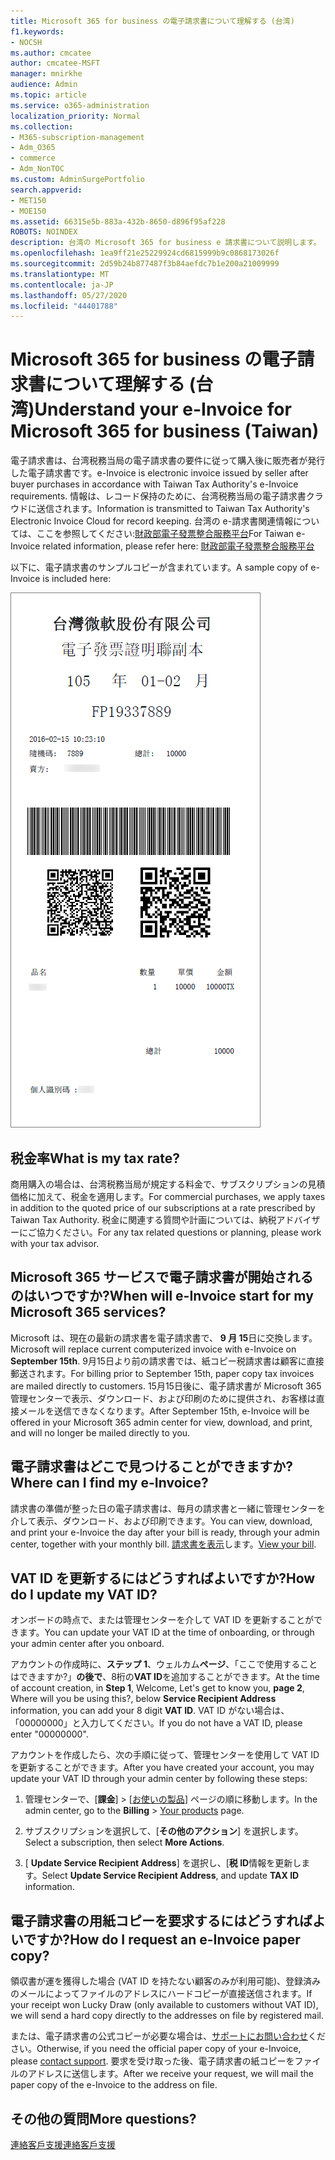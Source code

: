 ```yaml
---
title: Microsoft 365 for business の電子請求書について理解する (台湾)
f1.keywords:
- NOCSH
ms.author: cmcatee
author: cmcatee-MSFT
manager: mnirkhe
audience: Admin
ms.topic: article
ms.service: o365-administration
localization_priority: Normal
ms.collection:
- M365-subscription-management
- Adm_O365
- commerce
- Adm_NonTOC
ms.custom: AdminSurgePortfolio
search.appverid:
- MET150
- MOE150
ms.assetid: 66315e5b-883a-432b-8650-d896f95af228
ROBOTS: NOINDEX
description: 台湾の Microsoft 365 for business e 請求書について説明します。
ms.openlocfilehash: 1ea9ff21e25229924cd6815999b9c0868173026f
ms.sourcegitcommit: 2d59b24b877487f3b84aefdc7b1e200a21009999
ms.translationtype: MT
ms.contentlocale: ja-JP
ms.lasthandoff: 05/27/2020
ms.locfileid: "44401788"
---
```

# <a name="understand-your-e-invoice-for-microsoft-365-for-business-taiwan"></a><span data-ttu-id="caa3f-103">Microsoft 365 for business の電子請求書について理解する (台湾)</span><span class="sxs-lookup"><span data-stu-id="caa3f-103">Understand your e-Invoice for Microsoft 365 for business (Taiwan)</span></span>

<span data-ttu-id="caa3f-104">電子請求書は、台湾税務当局の電子請求書の要件に従って購入後に販売者が発行した電子請求書です。</span><span class="sxs-lookup"><span data-stu-id="caa3f-104">e-Invoice is electronic invoice issued by seller after buyer purchases in accordance with Taiwan Tax Authority's e-Invoice requirements.</span></span> <span data-ttu-id="caa3f-105">情報は、レコード保持のために、台湾税務当局の電子請求書クラウドに送信されます。</span><span class="sxs-lookup"><span data-stu-id="caa3f-105">Information is transmitted to Taiwan Tax Authority's Electronic Invoice Cloud for record keeping.</span></span> <span data-ttu-id="caa3f-106">台湾の e-請求書関連情報については、ここを参照してください:<a href="https://www.einvoice.nat.gov.tw/" target="_blank">財政部電子發票整合服務平台</a></span><span class="sxs-lookup"><span data-stu-id="caa3f-106">For Taiwan e-Invoice related information, please refer here: <a href="https://www.einvoice.nat.gov.tw/" target="_blank">財政部電子發票整合服務平台</a></span></span>
  
<span data-ttu-id="caa3f-107">以下に、電子請求書のサンプルコピーが含まれています。</span><span class="sxs-lookup"><span data-stu-id="caa3f-107">A sample copy of e-Invoice is included here:</span></span>
  
![台湾の電子請求書。](../../media/01a275ad-54a9-4b76-ac03-4b288508b161.png)
  
## <a name="what-is-my-tax-rate"></a><span data-ttu-id="caa3f-109">税金率</span><span class="sxs-lookup"><span data-stu-id="caa3f-109">What is my tax rate?</span></span>

<span data-ttu-id="caa3f-110">商用購入の場合は、台湾税務当局が規定する料金で、サブスクリプションの見積価格に加えて、税金を適用します。</span><span class="sxs-lookup"><span data-stu-id="caa3f-110">For commercial purchases, we apply taxes in addition to the quoted price of our subscriptions at a rate prescribed by Taiwan Tax Authority.</span></span> <span data-ttu-id="caa3f-111">税金に関連する質問や計画については、納税アドバイザーにご協力ください。</span><span class="sxs-lookup"><span data-stu-id="caa3f-111">For any tax related questions or planning, please work with your tax advisor.</span></span>
  
## <a name="when-will-e-invoice-start-for-my-microsoft-365-services"></a><span data-ttu-id="caa3f-112">Microsoft 365 サービスで電子請求書が開始されるのはいつですか?</span><span class="sxs-lookup"><span data-stu-id="caa3f-112">When will e-Invoice start for my Microsoft 365 services?</span></span>

<span data-ttu-id="caa3f-113">Microsoft は、現在の最新の請求書を電子請求書で、 **9 月 15**日に交換します。</span><span class="sxs-lookup"><span data-stu-id="caa3f-113">Microsoft will replace current computerized invoice with e-Invoice on **September 15th**.</span></span> <span data-ttu-id="caa3f-114">9月15日より前の請求書では、紙コピー税請求書は顧客に直接郵送されます。</span><span class="sxs-lookup"><span data-stu-id="caa3f-114">For billing prior to September 15th, paper copy tax invoices are mailed directly to customers.</span></span> <span data-ttu-id="caa3f-115">15月15日後に、電子請求書が Microsoft 365 管理センターで表示、ダウンロード、および印刷のために提供され、お客様は直接メールを送信できなくなります。</span><span class="sxs-lookup"><span data-stu-id="caa3f-115">After September 15th, e-Invoice will be offered in your Microsoft 365 admin center for view, download, and print, and will no longer be mailed directly to you.</span></span> 
  
## <a name="where-can-i-find-my-e-invoice"></a><span data-ttu-id="caa3f-116">電子請求書はどこで見つけることができますか?</span><span class="sxs-lookup"><span data-stu-id="caa3f-116">Where can I find my e-Invoice?</span></span>

<span data-ttu-id="caa3f-117">請求書の準備が整った日の電子請求書は、毎月の請求書と一緒に管理センターを介して表示、ダウンロード、および印刷できます。</span><span class="sxs-lookup"><span data-stu-id="caa3f-117">You can view, download, and print your e-Invoice the day after your bill is ready, through your admin center, together with your monthly bill.</span></span> <span data-ttu-id="caa3f-118">[請求書を表示](view-your-bill-or-invoice.md)します。</span><span class="sxs-lookup"><span data-stu-id="caa3f-118">[View your bill](view-your-bill-or-invoice.md).</span></span>
  
## <a name="how-do-i-update-my-vat-id"></a><span data-ttu-id="caa3f-119">VAT ID を更新するにはどうすればよいですか?</span><span class="sxs-lookup"><span data-stu-id="caa3f-119">How do I update my VAT ID?</span></span>

<span data-ttu-id="caa3f-120">オンボードの時点で、または管理センターを介して VAT ID を更新することができます。</span><span class="sxs-lookup"><span data-stu-id="caa3f-120">You can update your VAT ID at the time of onboarding, or through your admin center after you onboard.</span></span>
  
<span data-ttu-id="caa3f-121">アカウントの作成時に、**ステップ 1**、ウェルカム**ページ**、「ここで使用することはできますか?」**の後で**、8桁の**VAT ID**を追加することができます。</span><span class="sxs-lookup"><span data-stu-id="caa3f-121">At the time of account creation, in **Step 1**, Welcome, Let's get to know you, **page 2**, Where will you be using this?, below **Service Recipient Address** information, you can add your 8 digit **VAT ID**.</span></span> <span data-ttu-id="caa3f-122">VAT ID がない場合は、「00000000」と入力してください。</span><span class="sxs-lookup"><span data-stu-id="caa3f-122">If you do not have a VAT ID, please enter "00000000".</span></span>
  
<span data-ttu-id="caa3f-123">アカウントを作成したら、次の手順に従って、管理センターを使用して VAT ID を更新することができます。</span><span class="sxs-lookup"><span data-stu-id="caa3f-123">After you have created your account, you may update your VAT ID through your admin center by following these steps:</span></span>
  
1. <span data-ttu-id="caa3f-124">管理センターで、[**課金**] \> [<a href="https://go.microsoft.com/fwlink/p/?linkid=842054" target="_blank">お使いの製品</a>] ページの順に移動します。</span><span class="sxs-lookup"><span data-stu-id="caa3f-124">In the admin center, go to the **Billing** \> <a href="https://go.microsoft.com/fwlink/p/?linkid=842054" target="_blank">Your products</a> page.</span></span>
    
2. <span data-ttu-id="caa3f-125">サブスクリプションを選択して、[**その他のアクション**] を選択します。</span><span class="sxs-lookup"><span data-stu-id="caa3f-125">Select a subscription, then select **More Actions**.</span></span>
    
3. <span data-ttu-id="caa3f-126">[ **Update Service Recipient Address**] を選択し、[**税 ID**情報を更新します。</span><span class="sxs-lookup"><span data-stu-id="caa3f-126">Select **Update Service Recipient Address**, and update **TAX ID** information.</span></span> 
    
## <a name="how-do-i-request-an-e-invoice-paper-copy"></a><span data-ttu-id="caa3f-127">電子請求書の用紙コピーを要求するにはどうすればよいですか?</span><span class="sxs-lookup"><span data-stu-id="caa3f-127">How do I request an e-Invoice paper copy?</span></span>

<span data-ttu-id="caa3f-128">領収書が運を獲得した場合 (VAT ID を持たない顧客のみが利用可能)、登録済みのメールによってファイルのアドレスにハードコピーが直接送信されます。</span><span class="sxs-lookup"><span data-stu-id="caa3f-128">If your receipt won Lucky Draw (only available to customers without VAT ID), we will send a hard copy directly to the addresses on file by registered mail.</span></span>
  
<span data-ttu-id="caa3f-129">または、電子請求書の公式コピーが必要な場合は、[サポートにお問い合わせ](../../admin/contact-support-for-business-products.md)ください。</span><span class="sxs-lookup"><span data-stu-id="caa3f-129">Otherwise, if you need the official paper copy of your e-Invoice, please [contact support](../../admin/contact-support-for-business-products.md).</span></span> <span data-ttu-id="caa3f-130">要求を受け取った後、電子請求書の紙コピーをファイルのアドレスに送信します。</span><span class="sxs-lookup"><span data-stu-id="caa3f-130">After we receive your request, we will mail the paper copy of the e-Invoice to the address on file.</span></span>
  
## <a name="more-questions"></a><span data-ttu-id="caa3f-131">その他の質問</span><span class="sxs-lookup"><span data-stu-id="caa3f-131">More questions?</span></span>

[<span data-ttu-id="caa3f-132">連絡客戶支援</span><span class="sxs-lookup"><span data-stu-id="caa3f-132">連絡客戶支援</span></span>](../../admin/contact-support-for-business-products.md)